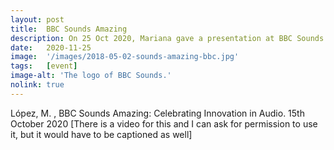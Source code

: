 ```yaml
---
layout: post
title:  BBC Sounds Amazing
description: On 25 Oct 2020, Mariana gave a presentation at BBC Sounds Amazing - Celebrating Innovation in Audio.
date:   2020-11-25
image:  '/images/2018-05-02-sounds-amazing-bbc.jpg'
tags:   [event]
image-alt: 'The logo of BBC Sounds.'
nolink: true
---
```


López, M. , BBC Sounds Amazing: Celebrating Innovation in Audio. 15th October 2020 [There is a video for this and I can ask for permission to use it, but it would have to be captioned as well]